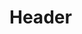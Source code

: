 <!-- TITLE: Abolition de l'esclavage -->
<!-- SUBTITLE: Présentation de l'abolition de l'esclavage -->

# Header